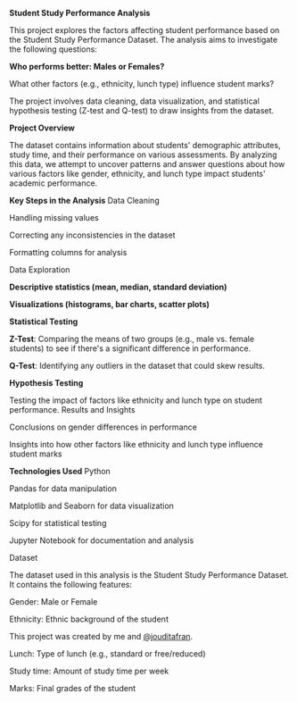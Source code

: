 **Student Study Performance Analysis**

This project explores the factors affecting student performance based on the Student Study Performance Dataset. The analysis aims to investigate the following questions:

**Who performs better: Males or Females?**

What other factors (e.g., ethnicity, lunch type) influence student marks?

The project involves data cleaning, data visualization, and statistical hypothesis testing (Z-test and Q-test) to draw insights from the dataset.

**Project Overview**

The dataset contains information about students' demographic attributes, study time, and their performance on various assessments. By analyzing this data, we attempt to uncover patterns and answer questions about how various factors like gender, ethnicity, and lunch type impact students' academic performance.

**Key Steps in the Analysis**
Data Cleaning

Handling missing values

Correcting any inconsistencies in the dataset

Formatting columns for analysis

Data Exploration

**Descriptive statistics (mean, median, standard deviation)**

**Visualizations (histograms, bar charts, scatter plots)**

**Statistical Testing**

**Z-Test**: Comparing the means of two groups (e.g., male vs. female students) to see if there's a significant difference in performance.

**Q-Test**: Identifying any outliers in the dataset that could skew results.

**Hypothesis Testing**

Testing the impact of factors like ethnicity and lunch type on student performance.
Results and Insights

Conclusions on gender differences in performance

Insights into how other factors like ethnicity and lunch type influence student marks

**Technologies Used**
Python

Pandas for data manipulation

Matplotlib and Seaborn for data visualization

Scipy for statistical testing

Jupyter Notebook for documentation and analysis

Dataset

The dataset used in this analysis is the Student Study Performance Dataset. It contains the following features:

Gender: Male or Female

Ethnicity: Ethnic background of the student

This project was created by me and [@jouditafran](https://github.com/jouditafran).


Lunch: Type of lunch (e.g., standard or free/reduced)

Study time: Amount of study time per week

Marks: Final grades of the student
